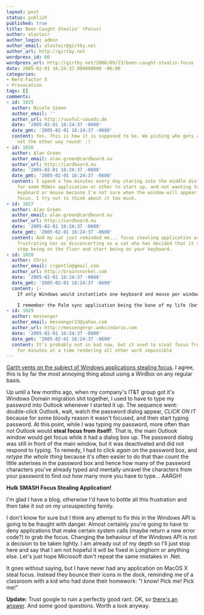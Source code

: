 ```yaml
---
layout: post
status: publish
published: true
title: Been Caught Stealin' (Focus)
author: alastair
author_login: admin
author_email: alastair@girtby.net
author_url: http://girtby.net
wordpress_id: 66
wordpress_url: http://girtby.net/2008/09/23/been-caught-stealin-focus
date: 2005-02-01 16:24:37.000000000 -06:00
categories:
- Nerd Factor X
- Provocation
tags: []
comments:
- id: 1025
  author: Nicole Simon
  author_email: ''
  author_url: http://useful-sounds.de
  date: '2005-02-01 16:24:37 -0600'
  date_gmt: '2005-02-01 16:24:37 -0600'
  content: Yes. This is how it is supposed to be. We picking who gets attention and
    not the other way round! :)
- id: 1026
  author: Alan Green
  author_email: alan.green@cardboard.nu
  author_url: http://cardboard.nu
  date: '2005-02-01 16:24:37 -0600'
  date_gmt: '2005-02-01 16:24:37 -0600'
  content: I spend a few minutes every day staring into the middle distance, waiting
    for some MSWin application or other to start up, and not wanting to touch the
    keyboard or mouse because I'm not sure when the window will appear and grab the
    focus. I try not to think about it too much.
- id: 1027
  author: Alan Green
  author_email: alan.green@cardboard.nu
  author_url: http://cardboard.nu
  date: '2005-02-01 16:24:37 -0600'
  date_gmt: '2005-02-01 16:24:37 -0600'
  content: And my cat just reminded me... focus stealing application are neither as
    frustrating nor as disconcerting as a cat who has decided that it should suddenly
    stop being on the floor and start being on your keyboard.
- id: 1028
  author: Chris
  author_email: crgentle@gmail.com
  author_url: http://brainsnorkel.com
  date: '2005-02-01 16:24:37 -0600'
  date_gmt: '2005-02-01 16:24:37 -0600'
  content: |-
    If only Windows would instantiate one keyboard and mouse per window and restrict entry to those input devices.  Then it would all be a lot easier... right?

    I remember the Palm sync application being the bane of my life (before PocketMirror's calendar problems became the bane of my life forcing ActiveSync to become the bane of my life)...  It's probably not so bad now, but it used to steal focus from everything for minutes at a time rendering all other work impossible.  Of course when we first noticed its Application Attention Deficit Disorder it stole focus from wannabe usability engineers for cubicles around.
- id: 1029
  author: messenger
  author_email: messenger23@yahoo.com
  author_url: http://messengergr.webcindario.com
  date: '2005-02-01 16:24:37 -0600'
  date_gmt: '2005-02-01 16:24:37 -0600'
  content: It’s probably not so bad now, but it used to steal focus from everything
    for minutes at a time rendering all other work impossible
---
```

<a href="http://www.deadlybloodyserious.com/2005/02/01.html#P28">Garth vents on the subject of Windows applications stealing focus</a>. I agree, this is by far the most annoying thing about using a WinBox on any regular basis.

Up until a few months ago, when my company's IT&T group got it's Windows Domain migration shit together, I used to have to type my password into Outlook whenever I started it up. The sequence went: double-click Outlook, wait, watch the password dialog appear, <em>CLICK ON IT</em> because for some bloody reason it wasn't focused, and then start typing password. At this point, while I was typing my password, more often than not Outlook would <strong>steal focus from itself!</strong>. That is, the main Outlook window would get focus while it had a dialog box up. The password dialog was still in front of the main window, but it was deactivated and did not respond to typing. To remedy, I had to click <em>again</em> on the password box, and <em>retype the whole thing</em> because it's often easier to do that than count the little asterixes in the password box and hence how many of the password characters you've already typed and mentally unravel the characters from your password to find out how many more you have to type... AARGH!

<strong>Hulk SMASH Focus Stealing Application!</strong>

I'm glad I have a blog, otherwise I'd have to bottle all this frustration and then take it out on my unsuspecting family.

I don't know for sure but I think any attempt to fix this in the Windows API is going to be fraught with danger. Almost certainly you're going to have to deny applications that make certain system calls (maybe return a new error code?) to grab the focus. Changing the behaviour of the Windows API is not a decision to be taken lightly. I am already out of my depth so I'll just stop here and say that I am not hopeful it will be fixed in Longhorn or anything else. Let's just hope Microsoft don't repeat the same mistakes in .Net.

It goes without saying, but I have never had any application on MacOS X steal focus. Instead they bounce their icons in the dock, reminding me of a classroom with a kid who had done their homework: "I know! Pick me! Pick me!"

<strong>Update:</strong> Trust google to ruin a perfectly good rant. OK, so <a href="http://mycvs.org/archives/2004/11/16/applications-stealing-focus-on-windows-xp/">there's an answer</a>. And some good questions. Worth a look anyway.
